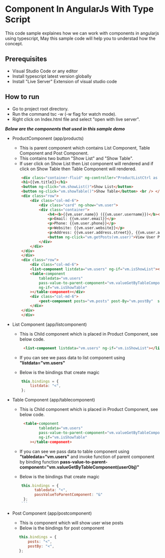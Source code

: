 # Component In AngularJs With Type Script
This code sample explaines how we can work with components in angularjs using typescript, May this sample code will help you to understad how the concept.

## Prerequisites
* Visual Studio Code or any editor
* Install typescript latest version globally
* Install "Live Server" Extension of visual studio code

## How to run
* Go to project root directory.
* Run the command tsc -w (-w flag for watch mode).
* Right click on Index.html file and select "open with live server".

**_Below are the components that used in this sample demo_**

* ProductComponent  (app/products)
    * This is parent component which contains List Component, Table Component and Post Component.
    * This contains two button "Show List" and "Show Table".
    * If user click on Show List then List component will rendered and if click on Show Table then Table Component will rendered.

    ```html
        <div class="container-fluid" ng-controller="ProductListCtrl as vm">
        <h1>{{vm.title}}</h1>
        <button ng-click="vm.showList()">Show List</button>
        <button ng-click="vm.showTable()">Show Table</button> <br /> </br>
        <div class="row">
            <div class="col-md-6">
                <div class="card" ng-show="vm.user">
                <div class="container">
                    <h4><b>{{vm.user.name}} ({{vm.user.username}})</b></h4>
                    <p>Email: {{vm.user.email}}</p>
                    <p>Phone: {{vm.user.phone}}</p>
                    <p>Website: {{vm.user.website}}</p>
                    <p>Address: {{vm.user.address.street}}, {{vm.user.address.suite}} {{vm.user.address.city}} ({{vm.user.address.zipcode}})</p>
                    <button ng-click="vm.getPosts(vm.user)">View User Post</button>
                </div>
            </div>
        </div>
        </div>
        <div class="row">
            <div class="col-md-6">
            <list-component listdata="vm.users" ng-if="vm.isShowList"></list-component>
            <table-component
                tabledata="vm.users"
                pass-value-to-parent-component="vm.valueGetByTableComponent(userObj)"
                ng-if="vm.isShowTable"
            ></table-component></div>
            <div class="col-md-6">
                <post-component posts="vm.posts" post-By="vm.postBy"  style="word-wrap: break-word !important;"></post-component>
            </div>
        </div>
        </div>
    ```

* List Component    (app/listcomponent)
    * This is Child component which is placed in Product Component, see below code.

    ```html
         <list-component listdata="vm.users" ng-if="vm.isShowList"></list-component>
    ```
    * If you can see we pass data to list component using **"listdata="vm.users"**

    * Below is the bindings that create magic
    ```javascript
        this.bindings = {
            listdata: "<",
        };
    ```

* Table Component   (app/tablecomponent)
     * This is Child component which is placed in Product Component, see below code.

    ```html
         <table-component
                tabledata="vm.users"
                pass-value-to-parent-component="vm.valueGetByTableComponent(userObj)"
                ng-if="vm.isShowTable"
            ></table-component>
    ```
    * If you can see we pass data to table component using **"tabledata="vm.users"** and invoke function of parent component by binding function **pass-value-to-parent-component="vm.valueGetByTableComponent(userObj)"**

    * Below is the bindings that create magic
    ```javascript
        this.bindings = {
              tabledata: "<",
              passValueToParentComponent: "&"
         };
        ```

* Post Component    (app/postcomponent)
    * This is component which will show user wise posts
    * Below is the bindings for post component
     ```javascript
        this.bindings = {
            posts: "<",
            postBy: "<",
        };
     ```

     


